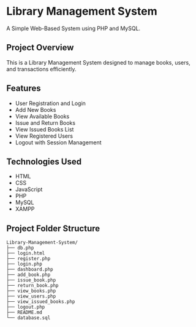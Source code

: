 # Library Management System

A Simple Web-Based System using PHP and MySQL.

## Project Overview

This is a Library Management System designed to manage books, users, and transactions efficiently.

## Features

- User Registration and Login
- Add New Books
- View Available Books
- Issue and Return Books
- View Issued Books List
- View Registered Users
- Logout with Session Management

## Technologies Used

- HTML
- CSS
- JavaScript
- PHP
- MySQL
- XAMPP

## Project Folder Structure
```text
Library-Management-System/
├── db.php
├── login.html
├── register.php
├── login.php
├── dashboard.php
├── add_book.php
├── issue_book.php
├── return_book.php
├── view_books.php
├── view_users.php
├── view_issued_books.php
├── logout.php
├── README.md
└── database.sql
